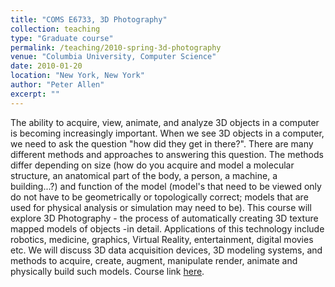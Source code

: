 ```yaml
---
title: "COMS E6733, 3D Photography"
collection: teaching
type: "Graduate course"
permalink: /teaching/2010-spring-3d-photography
venue: "Columbia University, Computer Science"
date: 2010-01-20
location: "New York, New York"
author: "Peter Allen"
excerpt: ""
---
```


The ability to acquire, view, animate, and analyze 3D objects in a computer is becoming increasingly important. When we see 3D objects in a computer, we need to ask the question "how did they get in there?". There are many different methods and approaches to answering this question. The methods differ depending on size (how do you acquire and model a molecular structure, an anatomical part of the body, a person, a machine, a building...?) and function of the model (model's that need to be viewed only do not have to be geometrically or topologically correct; models that are used for physical analysis or simulation may need to be). This course will explore 3D Photography - the process of automatically creating 3D texture mapped models of objects -in detail. Applications of this technology include robotics, medicine, graphics, Virtual Reality, entertainment, digital movies etc. We will discuss 3D data acquisition devices, 3D modeling systems, and methods to acquire, create, augment, manipulate render, animate and physically build such models. Course link [here](http://www.cs.columbia.edu/~allen/S10/).
